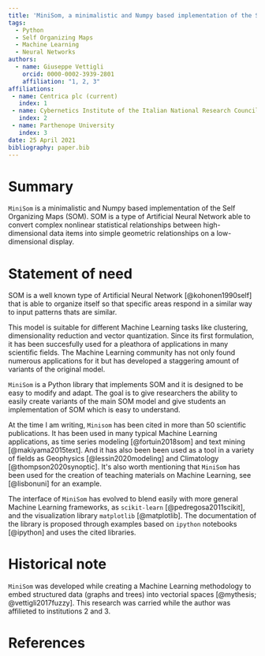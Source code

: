 ```yaml
---
title: 'MiniSom, a minimalistic and Numpy based implementation of the Self Organizing Maps'
tags:
  - Python
  - Self Organizing Maps
  - Machine Learning
  - Neural Networks
authors:
  - name: Giuseppe Vettigli
    orcid: 0000-0002-3939-2801
    affiliation: "1, 2, 3"
affiliations:
 - name: Centrica plc (current)
   index: 1
 - name: Cybernetics Institute of the Italian National Research Council
   index: 2
 - name: Parthenope University
   index: 3
date: 25 April 2021
bibliography: paper.bib
---
```


# Summary

`MiniSom` is a minimalistic and Numpy based implementation of the Self Organizing Maps (SOM). SOM is a type of Artificial Neural Network able to convert complex nonlinear statistical relationships between high-dimensional data items into simple geometric relationships on a low-dimensional display.


# Statement of need 

SOM is a well known type of Artificial Neural Network [@kohonen1990self] that is able to organize itself so that specific areas respond in a similar way to input patterns thats are similar. 

This model is suitable for different Machine Learning tasks like clustering, dimensionality reduction and vector quantization. Since its first formulation, it has been succesfully used for a pleathora of applications in many scientific fields.  The Machine Learning community has not only found numerous applications for it but has developed a staggering amount of variants of the original model.

`MiniSom` is a Python library that implements SOM and it is designed to be easy to modify and adapt. The goal is to give researchers the ability to easily create variants of the main SOM model and give students an implementation of SOM which is easy to understand.

At the time I am writing, `Minisom` has been cited in more than 50 scientific publications. It has been used in many typical Machine Learning applications, as time series modeling [@fortuin2018som] and text mining [@makiyama2015text]. And it has also been been used as a tool in a variety of fields as Geophysics [@lessin2020modeling] and Climatology [@thompson2020synoptic]. It's also worth mentioning that `MiniSom` has been used for the creation of teaching materials on Machine Learning, see [@lisbonuni] for an example.

The interface of `MiniSom` has evolved to blend easily with more general Machine Learning frameworks, as `scikit-learn` [@pedregosa2011scikit], and the visualization library `matplotlib` [@matplotlib]. The documentation of the library is proposed through examples based on `ipython` notebooks [@ipython] and uses the cited libraries.

# Historical note

`MiniSom` was developed while creating a Machine Learning methodology to embed structured data (graphs and trees) into vectorial spaces [@mythesis; @vettigli2017fuzzy]. This research was carried while the author was affilieted to institutions 2 and 3.


# References